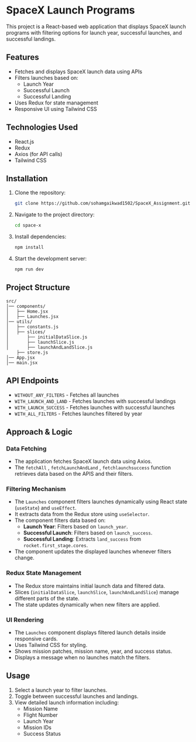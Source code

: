 # SpaceX Launch Programs

This project is a React-based web application that displays SpaceX launch programs with filtering options for launch year, successful launches, and successful landings.

## Features

- Fetches and displays SpaceX launch data using APIs
- Filters launches based on:
  - Launch Year
  - Successful Launch
  - Successful Landing
- Uses Redux for state management
- Responsive UI using Tailwind CSS

## Technologies Used

- React.js
- Redux
- Axios (for API calls)
- Tailwind CSS

## Installation

1. Clone the repository:
   ```sh
   git clone https://github.com/sohamgaikwad1502/SpaceX_Assignment.git
   ```
2. Navigate to the project directory:
   ```sh
   cd space-x
   ```
3. Install dependencies:
   ```sh
   npm install
   ```
4. Start the development server:
   ```sh
   npm run dev
   ```

## Project Structure

```
src/
│── components/
│   ├── Home.jsx
│   ├── Launches.jsx
│── utils/
│   ├── constants.js
│   ├── slices/
│       ├── initialDataSlice.js
│       ├── launchSlice.js
│       ├── launchAndLandSlice.js
    ├── store.js
│── App.jsx
│── main.jsx
```

## API Endpoints

- `WITHOUT_ANY_FILTERS` - Fetches all launches
- `WITH_LAUNCH_AND_LAND` - Fetches launches with successful landings
- `WITH_LAUNCH_SUCCESS` - Fetches launches with successful launches
- `WITH_ALL_FILTERS` - Fetches launches filtered by year

## Approach & Logic

### Data Fetching
- The application fetches SpaceX launch data using Axios.
- The `fetchAll` , `fetchLaunchAndLand` , `fetchlaunchsuccess` function retrieves data based on the APIS and their filters.

### Filtering Mechanism
- The `Launches` component filters launches dynamically using React state (`useState`) and `useEffect`.
- It extracts data from the Redux store using `useSelector`.
- The component filters data based on:
  - **Launch Year**: Filters based on `launch_year`.
  - **Successful Launch**: Filters based on `launch_success`.
  - **Successful Landing**: Extracts `land_success` from `rocket.first_stage.cores`.
- The component updates the displayed launches whenever filters change.

### Redux State Management
- The Redux store maintains initial launch data and filtered data.
- Slices (`initialDataSlice`, `launchSlice`, `launchAndLandSlice`) manage different parts of the state.
- The state updates dynamically when new filters are applied.

### UI Rendering
- The `Launches` component displays filtered launch details inside responsive cards.
- Uses Tailwind CSS for styling.
- Shows mission patches, mission name, year, and success status.
- Displays a message when no launches match the filters.

## Usage

1. Select a launch year to filter launches.
2. Toggle between successful launches and landings.
3. View detailed launch information including:
   - Mission Name
   - Flight Number
   - Launch Year
   - Mission IDs
   - Success Status

